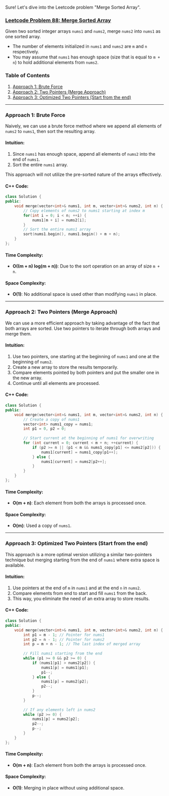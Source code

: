 Sure! Let's dive into the Leetcode problem "Merge Sorted Array".

### [Leetcode Problem 88: Merge Sorted Array](https://leetcode.com/problems/merge-sorted-array/)

Given two sorted integer arrays `nums1` and `nums2`, merge `nums2` into `nums1` as one sorted array.

- The number of elements initialized in `nums1` and `nums2` are `m` and `n` respectively.
- You may assume that `nums1` has enough space (size that is equal to `m + n`) to hold additional elements from `nums2`.

### Table of Contents

1. [Approach 1: Brute Force](#approach-1-brute-force)
2. [Approach 2: Two Pointers (Merge Approach)](#approach-2-two-pointers-merge-approach)
3. [Approach 3: Optimized Two Pointers (Start from the end)](#approach-3-optimized-two-pointers-start-from-the-end)

---

### Approach 1: Brute Force

Naively, we can use a brute force method where we append all elements of `nums2` to `nums1`, then sort the resulting array.

#### Intuition:
1. Since `nums1` has enough space, append all elements of `nums2` into the end of `nums1`.
2. Sort the entire `nums1` array.

This approach will not utilize the pre-sorted nature of the arrays effectively.

#### C++ Code:
```cpp
class Solution {
public:
    void merge(vector<int>& nums1, int m, vector<int>& nums2, int n) {
        // Copy elements of nums2 to nums1 starting at index m
        for(int i = 0; i < n; ++i) {
            nums1[m + i] = nums2[i];
        }
        // Sort the entire nums1 array
        sort(nums1.begin(), nums1.begin() + m + n);
    }
};
```

#### Time Complexity:
- **O((m + n) log(m + n))**: Due to the sort operation on an array of size `m + n`.

#### Space Complexity:
- **O(1)**: No additional space is used other than modifying `nums1` in place.

---

### Approach 2: Two Pointers (Merge Approach)

We can use a more efficient approach by taking advantage of the fact that both arrays are sorted. Use two pointers to iterate through both arrays and merge them.

#### Intuition:
1. Use two pointers, one starting at the beginning of `nums1` and one at the beginning of `nums2`.
2. Create a new array to store the results temporarily.
3. Compare elements pointed by both pointers and put the smaller one in the new array.
4. Continue until all elements are processed.

#### C++ Code:
```cpp
class Solution {
public:
    void merge(vector<int>& nums1, int m, vector<int>& nums2, int n) {
        // Create a copy of nums1
        vector<int> nums1_copy = nums1;
        int p1 = 0, p2 = 0;
        
        // Start current at the beginning of nums1 for overwriting
        for (int current = 0; current < m + n; ++current) {
            if (p2 >= n || (p1 < m && nums1_copy[p1] <= nums2[p2])) {
                nums1[current] = nums1_copy[p1++];
            } else {
                nums1[current] = nums2[p2++];
            }
        }
    }
};
```

#### Time Complexity:
- **O(m + n)**: Each element from both the arrays is processed once.

#### Space Complexity:
- **O(m)**: Used a copy of `nums1`.

---

### Approach 3: Optimized Two Pointers (Start from the end)

This approach is a more optimal version utilizing a similar two-pointers technique but merging starting from the end of `nums1` where extra space is available.

#### Intuition:
1. Use pointers at the end of `m` in `nums1` and at the end `n` in `nums2`.
2. Compare elements from end to start and fill `nums1` from the back.
3. This way, you eliminate the need of an extra array to store results.

#### C++ Code:
```cpp
class Solution {
public:
    void merge(vector<int>& nums1, int m, vector<int>& nums2, int n) {
        int p1 = m - 1; // Pointer for nums1
        int p2 = n - 1; // Pointer for nums2
        int p = m + n - 1; // The last index of merged array
        
        // Fill nums1 starting from the end
        while (p1 >= 0 && p2 >= 0) {
            if (nums1[p1] > nums2[p2]) {
                nums1[p] = nums1[p1];
                p1--;
            } else {
                nums1[p] = nums2[p2];
                p2--;
            }
            p--;
        }
        
        // If any elements left in nums2
        while (p2 >= 0) {
            nums1[p] = nums2[p2];
            p2--;
            p--;
        }
    }
};
```

#### Time Complexity:
- **O(m + n)**: Each element from both the arrays is processed once.

#### Space Complexity:
- **O(1)**: Merging in place without using additional space.

